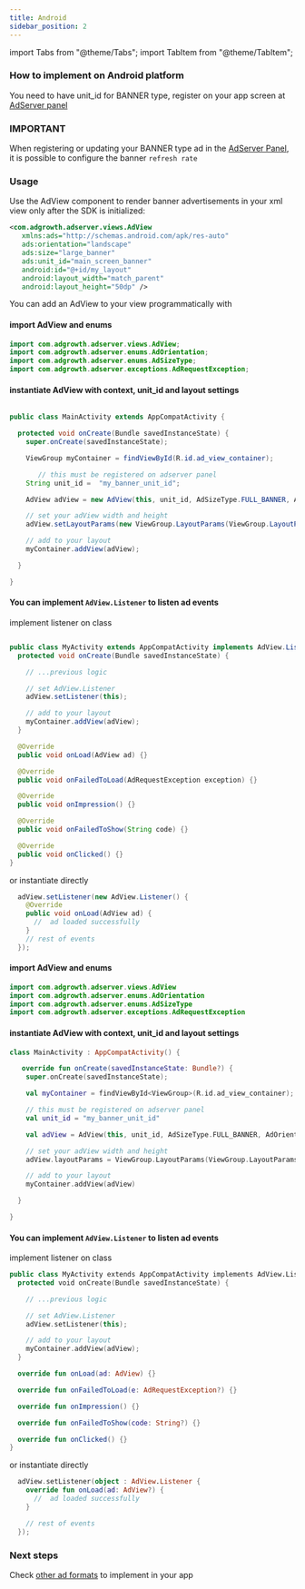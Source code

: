 ```yaml
---
title: Android
sidebar_position: 2
---
```


import Tabs from "@theme/Tabs";
import TabItem from "@theme/TabItem";

### How to implement on Android platform

You need to have unit_id for BANNER type, register on your app screen at [AdServer panel](https://adserver.adgrowth.com/mfe-apps/apps)

### IMPORTANT

When registering or updating your BANNER type ad in the [AdServer Panel](https://adserver.adgrowth.com/mfe-apps/apps), it is possible to configure the banner `refresh rate`

### Usage

Use the AdView component to render banner advertisements in your xml view only after the SDK is initialized:

```xml
<com.adgrowth.adserver.views.AdView
   xmlns:ads="http://schemas.android.com/apk/res-auto"
   ads:orientation="landscape"
   ads:size="large_banner"
   ads:unit_id="main_screen_banner"
   android:id="@+id/my_layout"
   android:layout_width="match_parent"
   android:layout_height="50dp" />
```

You can add an AdView to your view programmatically with

<Tabs>
  <TabItem value="java" label="Java" default>

#### import AdView and enums

```java
import com.adgrowth.adserver.views.AdView;
import com.adgrowth.adserver.enums.AdOrientation;
import com.adgrowth.adserver.enums.AdSizeType;
import com.adgrowth.adserver.exceptions.AdRequestException;
```

#### instantiate AdView with context, unit_id and layout settings

```java

public class MainActivity extends AppCompatActivity {

  protected void onCreate(Bundle savedInstanceState) {
    super.onCreate(savedInstanceState);

    ViewGroup myContainer = findViewById(R.id.ad_view_container);

       // this must be registered on adserver panel
    String unit_id =  "my_banner_unit_id";

    AdView adView = new AdView(this, unit_id, AdSizeType.FULL_BANNER, AdOrientation.LANDSCAPE);

    // set your adView width and height
    adView.setLayoutParams(new ViewGroup.LayoutParams(ViewGroup.LayoutParams.MATCH_PARENT, 128));

    // add to your layout
    myContainer.addView(adView);

  }

}

```

#### You can implement `AdView.Listener` to listen ad events

implement listener on class

```java

public class MyActivity extends AppCompatActivity implements AdView.Listener {
  protected void onCreate(Bundle savedInstanceState) {

    // ...previous logic

    // set AdView.Listener
    adView.setListener(this);

    // add to your layout
    myContainer.addView(adView);
  }

  @Override
  public void onLoad(AdView ad) {}

  @Override
  public void onFailedToLoad(AdRequestException exception) {}

  @Override
  public void onImpression() {}

  @Override
  public void onFailedToShow(String code) {}

  @Override
  public void onClicked() {}
}

```

or instantiate directly

```java
  adView.setListener(new AdView.Listener() {
    @Override
    public void onLoad(AdView ad) {
      //  ad loaded successfully
    }
    // rest of events
  });
```

  </TabItem>
  <TabItem value="kotlin" label="Kotlin">

#### import AdView and enums

```kotlin
import com.adgrowth.adserver.views.AdView
import com.adgrowth.adserver.enums.AdOrientation
import com.adgrowth.adserver.enums.AdSizeType
import com.adgrowth.adserver.exceptions.AdRequestException
```

#### instantiate AdView with context, unit_id and layout settings

```kotlin
class MainActivity : AppCompatActivity() {

   override fun onCreate(savedInstanceState: Bundle?) {
    super.onCreate(savedInstanceState);

    val myContainer = findViewById<ViewGroup>(R.id.ad_view_container);

    // this must be registered on adserver panel
    val unit_id = "my_banner_unit_id"

    val adView = AdView(this, unit_id, AdSizeType.FULL_BANNER, AdOrientation.LANDSCAPE)

    // set your adView width and height
    adView.layoutParams = ViewGroup.LayoutParams(ViewGroup.LayoutParams.MATCH_PARENT,128)

    // add to your layout
    myContainer.addView(adView)

  }

}

```

#### You can implement `AdView.Listener` to listen ad events

implement listener on class

```kotlin
public class MyActivity extends AppCompatActivity implements AdView.Listener {
  protected void onCreate(Bundle savedInstanceState) {

    // ...previous logic

    // set AdView.Listener
    adView.setListener(this);

    // add to your layout
    myContainer.addView(adView);
  }

  override fun onLoad(ad: AdView) {}

  override fun onFailedToLoad(e: AdRequestException?) {}

  override fun onImpression() {}

  override fun onFailedToShow(code: String?) {}

  override fun onClicked() {}
}
```

or instantiate directly

```kotlin
  adView.setListener(object : AdView.Listener {
    override fun onLoad(ad: AdView?) {
      //  ad loaded successfully
    }

    // rest of events
  });
```

  </TabItem>
</Tabs>

### Next steps

Check [other ad formats](../../usage/) to implement in your app
